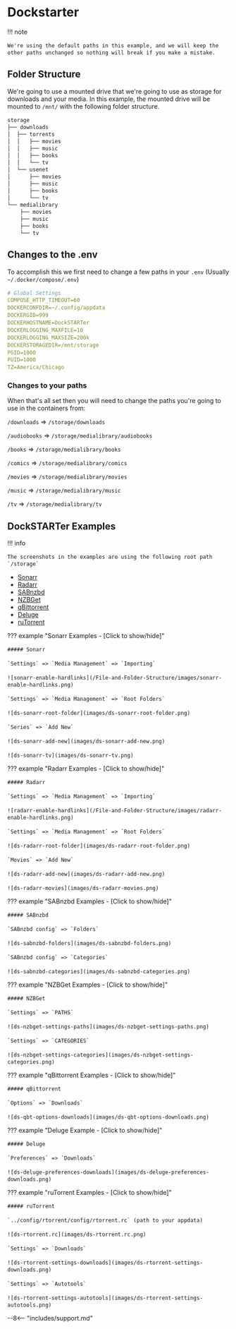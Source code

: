# Dockstarter

!!! note

    We're using the default paths in this example, and we will keep the other paths unchanged so nothing will break if you make a mistake.

## Folder Structure

We're going to use a mounted drive that we're going to use as storage for downloads and your media.
In this example, the mounted drive will be mounted to `/mnt/` with the following folder structure.

```none
storage
├── downloads
│  ├── torrents
│  │   ├── movies
│  │   ├── music
│  │   ├── books
│  │   └── tv
│  └── usenet
│      ├── movies
│      ├── music
│      ├── books
│      └── tv
└── medialibrary
    ├── movies
    ├── music
    ├── books
    └── tv
```

## Changes to the .env

To accomplish this we first need to change a few paths in your `.env` (Usually `~/.docker/compose/.env`)

```yaml
# Global Settings
COMPOSE_HTTP_TIMEOUT=60
DOCKERCONFDIR=~/.config/appdata
DOCKERGID=999
DOCKERHOSTNAME=DockSTARTer
DOCKERLOGGING_MAXFILE=10
DOCKERLOGGING_MAXSIZE=200k
DOCKERSTORAGEDIR=/mnt/storage
PGID=1000
PUID=1000
TZ=America/Chicago
```

### Changes to your paths

When that's all set then you will need to change the paths you're going to use in the containers from:

`/downloads` => `/storage/downloads`

`/audiobooks` => `/storage/medialibrary/audiobooks`

`/books` => `/storage/medialibrary/books`

`/comics` => `/storage/medialibrary/comics`

`/movies` => `/storage/medialibrary/movies`

`/music` => `/storage/medialibrary/music`

`/tv` => `/storage/medialibrary/tv`

## DockSTARTer Examples

!!! info

    The screenshots in the examples are using the following root path `/storage`

- [Sonarr](#sonarr)
- [Radarr](#radarr)
- [SABnzbd](#sabnzbd)
- [NZBGet](#nzbget)
- [qBittorrent](#qbittorrent)
- [Deluge](#deluge)
- [ruTorrent](#rutorrent)

??? example "Sonarr Examples - [Click to show/hide]"

    ##### Sonarr

    `Settings` => `Media Management` => `Importing`

    ![sonarr-enable-hardlinks](/File-and-Folder-Structure/images/sonarr-enable-hardlinks.png)

    `Settings` => `Media Management` => `Root Folders`

    ![ds-sonarr-root-folder](images/ds-sonarr-root-folder.png)

    `Series` => `Add New`

    ![ds-sonarr-add-new](images/ds-sonarr-add-new.png)

    ![ds-sonarr-tv](images/ds-sonarr-tv.png)

??? example "Radarr Examples - [Click to show/hide]"

    ##### Radarr

    `Settings` => `Media Management` => `Importing`

    ![radarr-enable-hardlinks](/File-and-Folder-Structure/images/radarr-enable-hardlinks.png)

    `Settings` => `Media Management` => `Root Folders`

    ![ds-radarr-root-folder](images/ds-radarr-root-folder.png)

    `Movies` => `Add New`

    ![ds-radarr-add-new](images/ds-radarr-add-new.png)

    ![ds-radarr-movies](images/ds-radarr-movies.png)

??? example "SABnzbd Examples - [Click to show/hide]"

    ##### SABnzbd

    `SABnzbd config` => `Folders`

    ![ds-sabnzbd-folders](images/ds-sabnzbd-folders.png)

    `SABnzbd config` => `Categories`

    ![ds-sabnzbd-categories](images/ds-sabnzbd-categories.png)

??? example "NZBGet Examples - [Click to show/hide]"

    ##### NZBGet

    `Settings` => `PATHS`

    ![ds-nzbget-settings-paths](images/ds-nzbget-settings-paths.png)

    `Settings` => `CATEGORIES`

    ![ds-nzbget-settings-categories](images/ds-nzbget-settings-categories.png)

??? example "qBittorrent Examples - [Click to show/hide]"

    ##### qBittorrent

    `Options` => `Downloads`

    ![ds-qbt-options-downloads](images/ds-qbt-options-downloads.png)

??? example "Deluge Example - [Click to show/hide]"

    ##### Deluge

    `Preferences` => `Downloads`

    ![ds-deluge-preferences-downloads](images/ds-deluge-preferences-downloads.png)

??? example "ruTorrent Examples - [Click to show/hide]"

    ##### ruTorrent

    `../config/rtorrent/config/rtorrent.rc` (path to your appdata)

    ![ds-rtorrent.rc](images/ds-rtorrent.rc.png)

    `Settings` => `Downloads`

    ![ds-rtorrent-settings-downloads](images/ds-rtorrent-settings-downloads.png)

    `Settings` => `Autotools`

    ![ds-rtorrent-settings-autotools](images/ds-rtorrent-settings-autotools.png)

--8<-- "includes/support.md"
